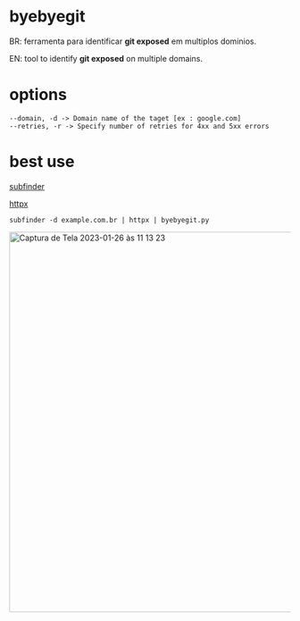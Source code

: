 # byebyegit
BR: ferramenta para identificar **git exposed** em multiplos dominios.

EN: tool to identify **git exposed** on multiple domains.

# options
```
--domain, -d -> Domain name of the taget [ex : google.com]
--retries, -r -> Specify number of retries for 4xx and 5xx errors
```

# best use
[subfinder](https://github.com/projectdiscovery/subfinder)

[httpx](https://github.com/projectdiscovery/httpx)

```subfinder -d example.com.br | httpx | byebyegit.py```

<img width="681" alt="Captura de Tela 2023-01-26 às 11 13 23" src="https://user-images.githubusercontent.com/59427098/214860671-beaca57f-50b1-45e2-8992-840010764af7.png">
